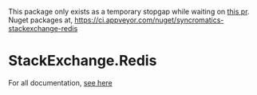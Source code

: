 This package only exists as a temporary stopgap while waiting on [this pr](https://github.com/StackExchange/StackExchange.Redis/pull/692).
Nuget packages at, https://ci.appveyor.com/nuget/syncromatics-stackexchange-redis

StackExchange.Redis
===================

For all documentation, [see here](http://stackexchange.github.io/StackExchange.Redis/)